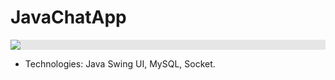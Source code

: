 # JavaChatApp
<img style="-webkit-user-select: none;display: block;
    margin: 0;
    padding: 0;
    box-sizing: border-box;
    margin-right: auto;
    margin-left: auto; background-color: hsl(0, 0%, 90%);transition: background-color 300ms;" src="https://media-exp1.licdn.com/dms/image/C5622AQGiw76PcpKMIA/feedshare-shrink_800/0/1630687648731?e=1635379200&amp;v=beta&amp;t=dIWV6vBT7t8v3IMkkQvB4FXyG1eI7K6X1S9MqGXQAlM">

- Technologies: Java Swing UI, MySQL, Socket.
